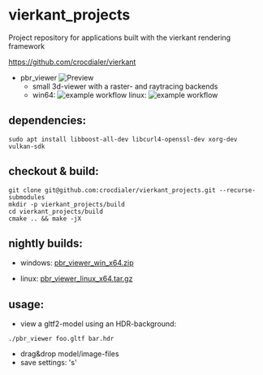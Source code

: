 # vierkant_projects
Project repository for applications built with the vierkant rendering framework

https://github.com/crocdialer/vierkant

- pbr_viewer ![Preview](https://crocdialer.com/wp-content/uploads/2022/10/2022-09-30-chessboard.jpg)
  - small 3d-viewer with a raster- and raytracing backends
  - win64: ![example workflow](https://github.com/crocdialer/vierkant_projects/actions/workflows/cmake_build_windows.yml/badge.svg) linux: ![example workflow](https://github.com/crocdialer/vierkant_projects/actions/workflows/cmake_build.yml/badge.svg)
  
dependencies:
-
`sudo apt install libboost-all-dev libcurl4-openssl-dev xorg-dev vulkan-sdk`

checkout & build:
-
```
git clone git@github.com:crocdialer/vierkant_projects.git --recurse-submodules
mkdir -p vierkant_projects/build
cd vierkant_projects/build
cmake .. && make -jX
```
nightly builds:
-
- windows:
[pbr_viewer_win_x64.zip](https://github.com/crocdialer/vierkant_projects/releases/download/nightly/pbr_viewer_win_x64.zip)

- linux:
[pbr_viewer_linux_x64.tar.gz](https://github.com/crocdialer/vierkant_projects/releases/download/nightly/pbr_viewer_linux_x64.tar.gz)

usage:
-
- view a gltf2-model using an HDR-background:
```
./pbr_viewer foo.gltf bar.hdr
```

- drag&drop model/image-files
- save settings: 's'